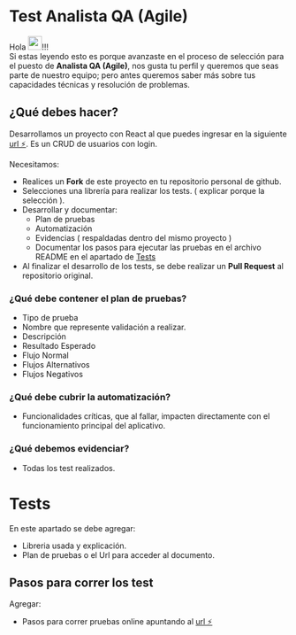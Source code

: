 # Test Analista QA (Agile)
Hola <img src="https://media.giphy.com/media/6jEy9iuIqd82pdueKG/giphy.gif" width="25px">!!!  
Si estas leyendo esto es porque avanzaste en el proceso de selección para el puesto de **Analista QA (Agile)**, nos gusta tu perfil y queremos que seas parte de nuestro equipo; pero antes queremos saber más sobre tus capacidades técnicas y resolución de problemas.

## ¿Qué debes hacer?
Desarrollamos un proyecto con React al que puedes ingresar en la siguiente [url ⚡️](https://sura-qa-chernobyl-test.stackblitz.io/account/login).
Es un CRUD de usuarios con login.

Necesitamos:
* Realices un **Fork** de este proyecto en tu repositorio personal de github.
* Selecciones una librería para realizar los tests. ( explicar porque la selección ).
* Desarrollar y documentar:
	* Plan de pruebas 
	* Automatización
	* Evidencias ( respaldadas dentro del mismo proyecto )
	* Documentar los pasos para ejecutar las pruebas en el archivo README en el apartado de [Tests](https://github.com/jovicon/sura-qa-test#Tests)
* Al finalizar el desarrollo de los tests, se debe realizar un **Pull Request** al repositorio original.

### ¿Qué debe contener el plan de pruebas?
* Tipo de prueba
* Nombre que represente validación a realizar.
* Descripción
* Resultado Esperado
* Flujo Normal
* Flujos Alternativos
* Flujos Negativos
### ¿Qué debe cubrir la automatización?
* Funcionalidades críticas, que al fallar, impacten directamente con el funcionamiento principal del aplicativo.
### ¿Qué debemos evidenciar?
* Todas los test realizados.
# Tests
En este apartado se debe agregar:
* Libreria usada y explicación.
* Plan de pruebas o el Url para acceder al documento.
## Pasos para correr los test
Agregar:
* Pasos para correr pruebas online apuntando al [url ⚡️](https://sura-qa-chernobyl-test.stackblitz.io/account/login)
